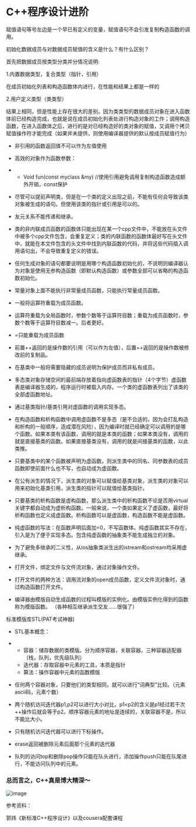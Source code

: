 # C++程序设计进阶 

赋值语句等号左边是一个早已有定义的变量，赋值语句不会引发复制构造函数的调用。

初始化数据成员与对数据成员赋值的含义是什么？有什么区别？

首先把数据成员按类型分类并分情况说明:

1.内置数据类型，复合类型（指针，引用）

在成员初始化列表和构造函数体内进行，在性能和结果上都是一样的

2.用户定义类型（类类型）

结果上相同，但是性能上存在很大的差别。因为类类型的数据成员对象在进入函数体前已经构造完成，也就是说在成员初始化列表处进行构造对象的工作；调用构造函数，在进入函数体之后，进行的是对已经构造好的类对象的赋值，又调用个拷贝赋值操作符才能完成（如果并未提供，则使用编译器提供的默认按成员赋值行为）

 

- 非引用的函数返回值不可以作为左值使用

- 高效的对象作为函数参数：

- - Void fun(const myclass &my) //使用引用避免调用复制构造函数造成额外开销，const保护 

- 尽管可以提前声明类，但是在一个类的定义出现之前，不能有任何会导致该类对象被生成的语句。但使用该类的指针或引用是可以的。
- 友元关系不能传递和继承。
- 类的非内联成员函数的函数体只能出现在某一个cpp文件中，不能放在头文件中被多个cpp文件包含，会重复定义；类的内联函数的函数体最好写在头文件中，就能在本文件包含的头文件中找到内联函数的代码，并将这些代码插入调用语句出，不会导致重复定义的错误。
- 任何生成对象的语句都要说明是用哪个构造函数初始化的，不说明则编译器认为对象是使用无参构造函数（即默认构造函数）或参数全部可以省略的构造函数初始化。
- 常量对象上面不能执行非常量成员函数，只能执行常量成员函数。
- 一般将运算符重载为成员函数。
- 运算符重载为全局函数时，参数个数等于运算符目数；重载为成员函数时，参数个数等于运算符目数减一。后者更好。
- =只能重载为成员函数
- 前置++返回的是操作数的引用（可以作为左值），后置++返回的是操作数被修改前的复制品。
- 在基类中一般将需要隐藏的成员说明为保护成员而非私有成员。
- 多态类对象存储空间的最前端存放着指向虚函数表的指针（4个字节）虚函数表是编译器生成的，程序运行时被载入内存。一个类的虚函数表列出了该类的全部虚函数地址。
- 通过基类指针/基类引用对虚函数的调用实现多态。
- 在构造函数和析构函数中调用虚函数不是多态（是不合适的，因为会打乱构造和析构的一般顺序，造成潜在风险），因为编译时就已经确定可以调用的是哪个函数。如果本类有该函数，调用的就是本类的函数；如果本类没有，调用的就是直接基类的函数。如果直接基类没有，调用的就是间接基类的函数，以此类推。
- 只要基类中的某个函数被声明为虚函数，则派生类中的同名、同参数表的成员函数即使前面什么也不写，也自动成为虚函数。
- 在公有派生的情况下，派生类的对象可以赋值给基类对象，派生类的对象可以用来初始化基类引用，派生类的指针可以赋值给基类指针。
- 只要基类的析构函数是虚构函数，那么派生类中的析构函数不论是否用virtual关键字都自动成为虚析构函数。一般来说，一个类如果定义了虚函数，最好将析构函数也定义成虚函数。析构函数可以是虚函数，构造函数不能是虚函数。
- 纯虚函数的写法：在函数声明后面加=0，不写函数体。纯虚函数其实不存在，引入是为了便于实现多态。包含纯虚函数的抽象类不能生成独立的对象。
- 为了避免多继承的二义性，从ios抽象类派生出的istream和ostream均采用虚继承。
- 打开文件，绑定文件与文件流对象，通过对象操作文件。
- 打开文件的两种方法：调用流对象的open成员函数，定义文件流对象时，通过构造函数打开文件。
- 编译器由模版自动生成函数的过程叫模版的实例化。由模版实例化得到的函数称为模版函数。 （各种相互继承派生交友……很强了）

标准模版库STL(PAT考试神器)

- STL基本概念：

- - 容器：储存数据的类模版。分为顺序容器，关联容器，三种容器适配器（栈，队列，优先级队列）
  - 迭代器：存取容器中元素的工具，本质是指针
  - 算法：操作容器中元素的函数模版

- 任何两个容器对象，只要他们的类型相同，就可以进行“词典型”比较。（元素ascii码，元素个数）

- 两个随机访问迭代器p1,p2可以进行大小对比，p1<p2的含义是p1经过若干次++操作后就会等于p2。顺序容器元素的地址是连续的，关联容器不是，所以不能比大小。

- 只有随机访问迭代器可以进行下标操作。

- erase返回被删除元素后面那个元素的迭代器

- 队列的访问top和删除pop操作只能在队头进行，添加操作push只能在队尾进行，不能访问队列中的元素。

### 总而言之，C++真是博大精深～

![image](https://github.com/merelydust/PAT-Advanced-Level/blob/master/image/c%2B%2B.jpg)

参考资料：

郭炜《新标准C++程序设计》以及cousera配套课程
